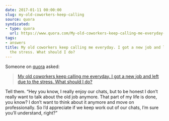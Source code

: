 ```yaml
---
date: 2017-01-11 00:00:00
slug: my-old-coworkers-keep-calling
source: quora
syndicated:
- type: quora
  url: https://www.quora.com/My-old-coworkers-keep-calling-me-everyday-I-got-a-new-job-and-left-due-to-the-stress-What-should-I-do/answer/Roy-Tang
tags:
- answers
title: My old coworkers keep calling me everyday. I got a new job and left due to
  the stress. What should I do?
---
```


Someone on [quora](https://quora.com) asked:

> [My old coworkers keep calling me everyday. I got a new job and left due to the stress. What should I do?](https://www.quora.com/My-old-coworkers-keep-calling-me-everyday-I-got-a-new-job-and-left-due-to-the-stress-What-should-I-do/answer/Roy-Tang)


Tell them. “Hey you know, I really enjoy our chats, but to be honest I don’t really want to talk about the old job anymore. That part of my life is done, you know? I don’t want to think about it anymore and move on professionally. So I’d appreciate if we keep work out of our chats, I’m sure you’ll understand, right?”